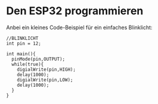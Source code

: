 <h1>Den ESP32 programmieren</h1>

Anbei ein kleines Code-Beispiel für ein einfaches Blinklicht:
```
//BLINKLICHT
int pin = 12;

int main(){
  pinMode(pin,OUTPUT);
  while(true){
    digialWrite(pin,HIGH);
    delay(1000);
    digialWrite(pin,LOW);
    delay(1000);
  }
}
```

